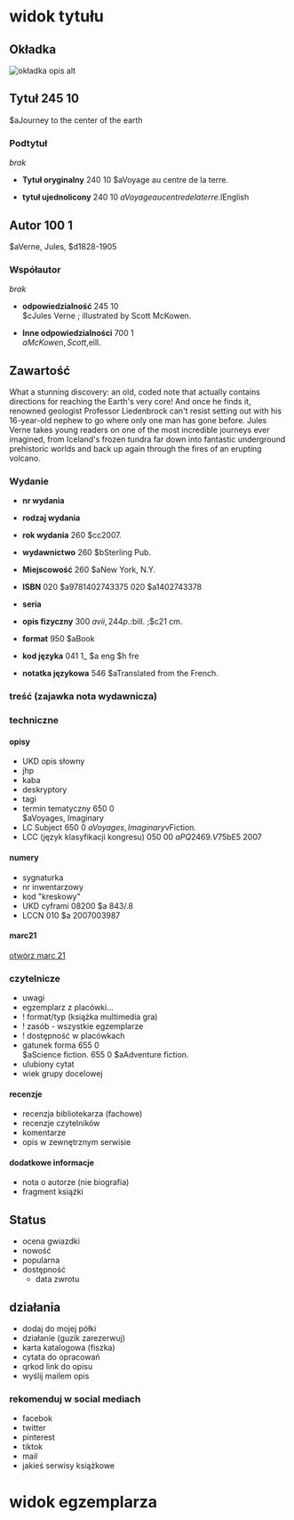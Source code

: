 # widok tytułu

## Okładka
![okładka opis alt](https://secure.syndetics.com/index.aspx?isbn=9781402743375/MC.GIF&client=notsobplp&type=xw12&oclc=)
## Tytuł 245 10 	
$aJourney to the center of the earth

### Podtytuł
_brak_
+ **Tytuł oryginalny** 240 10
$aVoyage au centre de la terre.

+ **tytuł ujednolicony** 240 10
$aVoyage au centre de la terre.$lEnglish

## Autor 100 1
$aVerne, Jules, $d1828-1905
### Współautor
_brak_

+ **odpowiedzialność** 245 	10 	
$cJules Verne ; illustrated by Scott McKowen.

+ **Inne odpowiedzialności** 700 	1 	
$aMcKowen, Scott,$eill.

## Zawartość
What a stunning discovery: an old, coded note that actually contains directions for reaching the Earth's very core! And once he finds it, renowned geologist Professor Liedenbrock can't resist setting out with his 16-year-old nephew to go where only one man has gone before. Jules Verne takes young readers on one of the most incredible journeys ever imagined, from Iceland's frozen tundra far down into fantastic underground prehistoric worlds and back up again through the fires of an erupting volcano.

### Wydanie
+ **nr wydania**

+ **rodzaj wydania**

+ **rok wydania** 260
$cc2007.

+ **wydawnictwo** 260
$bSterling Pub.

+ **Miejscowość** 260
$aNew York, N.Y.

+ **ISBN** 020
$a9781402743375
020 $a1402743378

+ **seria**

+ **opis fizyczny** 300
$avii, 244 p. :$bill. ;$c21 cm.

+ **format** 950
$aBook

+ **kod języka**  041 1_
$a eng $h fre 

+ **notatka językowa** 546
$aTranslated from the French.




### treść (zajawka nota wydawnicza)

### techniczne
#### opisy
+ UKD opis słowny
+ jhp
+ kaba
+ deskryptory
+ tagi
+ termin tematyczny 650 0 	
$aVoyages, Imaginary
+ LC Subject   650 0
$aVoyages, Imaginary$vFiction.
+ LCC (język klasyfikacji kongresu)  050 00
$aPQ2469.V75$bE5 2007

#### numery
+ sygnaturka 
+ nr inwentarzowy 
+ kod "kreskowy"
+ UKD cyframi 08200
$a 843/.8 
+ LCCN 010
$a 2007003987

#### marc21
 [otwórz marc 21](https://bpl.bibliocommons.com/item/catalogue_info/1364874075)

### czytelnicze
+ uwagi
+ egzemplarz z placówki...
+ ! format/typ (książka multimedia gra)
+ ! zasób - wszystkie egzemplarze
+ ! dostępność w placówkach
+ gatunek forma 655 0 	
$aScience fiction.
655 0 	$aAdventure fiction.
+ ulubiony cytat
+ wiek grupy docelowej

#### recenzje
+ recenzja bibliotekarza (fachowe)
+ recenzje czytelników
+ komentarze
+ opis w zewnętrznym serwisie

#### dodatkowe informacje
+ nota o autorze (nie biografia)
+ fragment książki


## Status
- ocena gwiazdki
- nowość
- popularna
- dostępność
    + data zwrotu

## działania
+ dodaj do mojej półki
+ działanie (guzik zarezerwuj)
+ karta katalogowa (fiszka)
+ cytata do opracowań
+ qrkod link do opisu
+ wyślij mailem opis
### rekomenduj w social mediach
+ facebok
+ twitter
+ pinterest
+ tiktok
+ mail
+ jakieś serwisy książkowe

# widok egzemplarza



